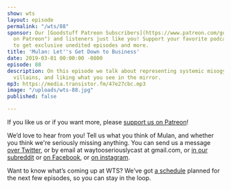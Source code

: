 ```yaml
---
show: wts
layout: episode
permalink: "/wts/88"
sponsor: Our [Goodstuff Patreon Subscribers](https://www.patreon.com/goodstuff "Goodstuff
  on Patreon") and listeners just like you! Support your favorite podcasts directly
  to get exclusive unedited episodes and more.
title: 'Mulan: Let''s Get Down to Business'
date: 2019-03-01 00:00:00 -0800
episode: 88
description: On this episode we talk about representing systemic misogyny, yellow-eyed
  villains, and liking what you see in the mirror.
mp3: https://media.transistor.fm/47e27cbc.mp3
image: "/uploads/wts-88.jpg"
published: false

---
```

If you like us or if you want more, please [support us on Patreon](https://www.patreon.com/clockworkscast)!

  
We’d love to hear from you! Tell us what you think of Mulan, and whether you think we're seriously missing anything. You can send us a message [over Twitter](http://www.twitter.com/wtscast), or by email at waytooseriouslycast at gmail.com, or [in our subreddit](https://www.reddit.com/r/Goodstuff_fm/) or [on Facebook](http://www.facebook.com/wtscast), or [on instagram](https://www.instagram.com/waytooseriously/).

Want to know what’s coming up at WTS? We’ve got [a schedule](https://docs.google.com/document/d/1f6fvTgbzQOCUD_potL6mWClmSC3D2cOBgKz36OwSC68) planned for the next few episodes, so you can stay in the loop.